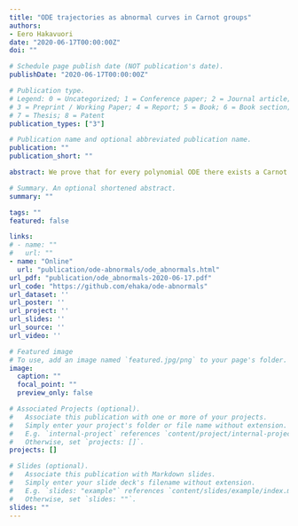 ```yaml
---
title: "ODE trajectories as abnormal curves in Carnot groups"
authors:
- Eero Hakavuori
date: "2020-06-17T00:00:00Z"
doi: ""

# Schedule page publish date (NOT publication's date).
publishDate: "2020-06-17T00:00:00Z"

# Publication type.
# Legend: 0 = Uncategorized; 1 = Conference paper; 2 = Journal article;
# 3 = Preprint / Working Paper; 4 = Report; 5 = Book; 6 = Book section;
# 7 = Thesis; 8 = Patent
publication_types: ["3"]

# Publication name and optional abbreviated publication name.
publication: ""
publication_short: ""

abstract: We prove that for every polynomial ODE there exists a Carnot group where the trajectories of the ODE lift to abnormal curves. The proof defines an explicit construction to determine a covector for the resulting abnormal curves. Using this method we give new examples of abnormal curves in Carnot groups of high step. As a byproduct of the argument, we also prove that concatenations of abnormal curves have abnormal lifts.

# Summary. An optional shortened abstract.
summary: ""

tags: ""
featured: false

links:
# - name: ""
#   url: ""
- name: "Online"
  url: "publication/ode-abnormals/ode_abnormals.html"
url_pdf: "publication/ode_abnormals-2020-06-17.pdf"
url_code: "https://github.com/ehaka/ode-abnormals"
url_dataset: ''
url_poster: ''
url_project: ''
url_slides: ''
url_source: ''
url_video: ''

# Featured image
# To use, add an image named `featured.jpg/png` to your page's folder. 
image:
  caption: ""
  focal_point: ""
  preview_only: false

# Associated Projects (optional).
#   Associate this publication with one or more of your projects.
#   Simply enter your project's folder or file name without extension.
#   E.g. `internal-project` references `content/project/internal-project/index.md`.
#   Otherwise, set `projects: []`.
projects: []

# Slides (optional).
#   Associate this publication with Markdown slides.
#   Simply enter your slide deck's filename without extension.
#   E.g. `slides: "example"` references `content/slides/example/index.md`.
#   Otherwise, set `slides: ""`.
slides: ""
---
```

